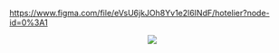 https://www.figma.com/file/eVsU6jkJOh8Yv1e2l6INdF/hotelier?node-id=0%3A1


<p align="center"> 
  <img src="https://i.postimg.cc/Cx1bJbYp/home.png">
</p>
